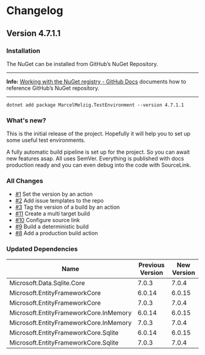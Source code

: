 # Changelog

## Version 4.7.1.1

### Installation

The NuGet can be installed from GitHub’s NuGet Repository.

---

**Info:** [Working with the NuGet registry - GitHub Docs](https://docs.github.com/en/packages/working-with-a-github-packages-registry/working-with-the-nuget-registry#installing-a-package) documents how to reference GitHub’s NuGet repository.

---

```shell
dotnet add package MarcelMelzig.TestEnvironment --version 4.7.1.1
```

### What's new?

This is the initial release of the project. Hopefully it will help you to set up some useful test environments.

A fully automatic build pipeline is set up for the project. So you can await new features asap. All uses SemVer. Everything is published with docs production ready and you can even debug into the code with SourceLink.

### All Changes

- [#1](https://github.com/iBrotNano/TestEnvironment/issues/1) Set the version by an action 
- [#2](https://github.com/iBrotNano/TestEnvironment/issues/2) Add issue templates to the repo
- [#3](https://github.com/iBrotNano/TestEnvironment/issues/3) Tag the version of a build by an action
- [#11](https://github.com/iBrotNano/TestEnvironment/issues/11) Create a multi target build
- [#10](https://github.com/iBrotNano/TestEnvironment/issues/10) Configure source link
- [#9](https://github.com/iBrotNano/TestEnvironment/issues/9) Build a deterministic build
- [#8](https://github.com/iBrotNano/TestEnvironment/issues/8) Add a production build action

### Updated Dependencies

| Name                                   | Previous Version | New Version |
| -------------------------------------- | ---------------- | ----------- |
| Microsoft.Data.Sqlite.Core             | 7.0.3            | 7.0.4       |
| Microsoft.EntityFrameworkCore          | 6.0.14           | 6.0.15      |
| Microsoft.EntityFrameworkCore          | 7.0.3            | 7.0.4       |
| Microsoft.EntityFrameworkCore.InMemory | 6.0.14           | 6.0.15      |
| Microsoft.EntityFrameworkCore.InMemory | 7.0.3            | 7.0.4       |
| Microsoft.EntityFrameworkCore.Sqlite   | 6.0.14           | 6.0.15      |
| Microsoft.EntityFrameworkCore.Sqlite   | 7.0.3            | 7.0.4       |
